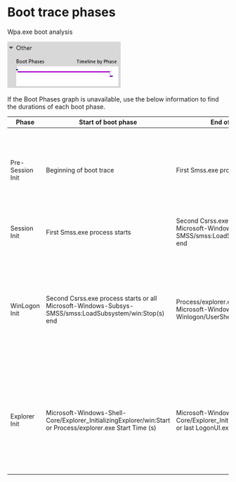 # Boot trace phases

Wpa.exe boot analysis

![Alt text](bootphasegraph.png)

If the Boot Phases graph is unavailable, use the below information to find the durations of each boot phase.

|       **Phase**      | **Start of boot phase** | **End of boot phase** | **Notes** |
| ---------------- |-------------------|---|---|
| Pre-Session Init     | Beginning of boot trace | First Smss.exe process starts | This boot phase starts after the BIOS/UEFI ends and the kernel loads. This phase should only take low single digit seconds to complete. |
| Session Init         | First Smss.exe process starts | Second Csrss.exe process starts or all Microsoft-Windows-Subsys-SMSS/smss:LoadSubsystem/win:Stop(s) end | This phase should only take single digit seconds to complete. |
| WinLogon Init        | Second Csrss.exe process starts or all Microsoft-Windows-Subsys-SMSS/smss:LoadSubsystem/win:Stop(s) end | Process/explorer.exe Start Time (s) or Microsoft-Windows-Winlogon/UserShellLaunch/win:Info | This is usually the longest of the boot phases as it encapsulates the starting of sessions, services and any Group Policies/scripts. A performant mean time for this boot phase is ~30 seconds. |
| Explorer Init        | Microsoft-Windows-Shell-Core/Explorer_InitializingExplorer/win:Start or Process/explorer.exe Start Time (s) | Microsoft-Windows-Shell-Core/Explorer_InitializingExplorer/win:Stop or last LogonUI.exe process ends | This boot phase starts after a user has logged on the machine. The shell(Explorer) and any startup applications start in this phase. This phase should only take single digit seconds to complete. |
